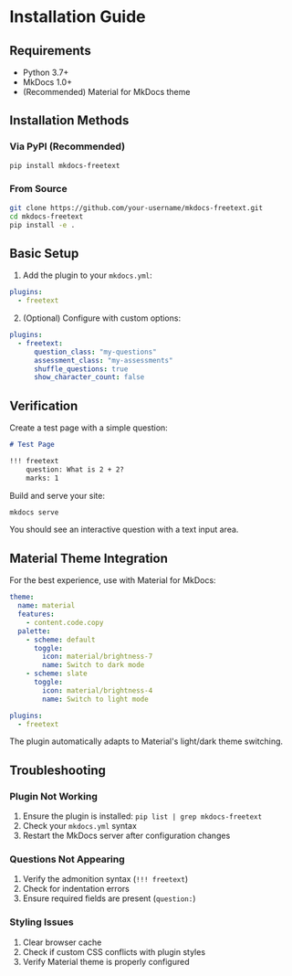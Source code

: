 # Installation Guide

## Requirements

- Python 3.7+
- MkDocs 1.0+
- (Recommended) Material for MkDocs theme

## Installation Methods

### Via PyPI (Recommended)

```bash
pip install mkdocs-freetext
```

### From Source

```bash
git clone https://github.com/your-username/mkdocs-freetext.git
cd mkdocs-freetext
pip install -e .
```

## Basic Setup

1. Add the plugin to your `mkdocs.yml`:

```yaml
plugins:
  - freetext
```

2. (Optional) Configure with custom options:

```yaml
plugins:
  - freetext:
      question_class: "my-questions"
      assessment_class: "my-assessments"
      shuffle_questions: true
      show_character_count: false
```

## Verification

Create a test page with a simple question:

```markdown
# Test Page

!!! freetext
    question: What is 2 + 2?
    marks: 1
```

Build and serve your site:

```bash
mkdocs serve
```

You should see an interactive question with a text input area.

## Material Theme Integration

For the best experience, use with Material for MkDocs:

```yaml
theme:
  name: material
  features:
    - content.code.copy
  palette:
    - scheme: default
      toggle:
        icon: material/brightness-7
        name: Switch to dark mode
    - scheme: slate
      toggle:
        icon: material/brightness-4
        name: Switch to light mode

plugins:
  - freetext
```

The plugin automatically adapts to Material's light/dark theme switching.

## Troubleshooting

### Plugin Not Working

1. Ensure the plugin is installed: `pip list | grep mkdocs-freetext`
2. Check your `mkdocs.yml` syntax
3. Restart the MkDocs server after configuration changes

### Questions Not Appearing

1. Verify the admonition syntax (`!!! freetext`)
2. Check for indentation errors
3. Ensure required fields are present (`question:`)

### Styling Issues

1. Clear browser cache
2. Check if custom CSS conflicts with plugin styles
3. Verify Material theme is properly configured
